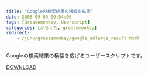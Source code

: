 ```yaml
---
title: "Googleの検索結果の横幅を拡張"
date: 2008-09-09 00:54:00
tags: [Greasemonkey, Userscript]
categories: [がらくた, greasemonkey]
redirect:
    - /junk/greasemonkey/google_enlarge_result.html
---
```


Googleの検索結果の横幅を広げるユーザースクリプトです。
	  
[DOWNLOAD][1] 

 [1]: /files/google_enlarge_result.user.js
